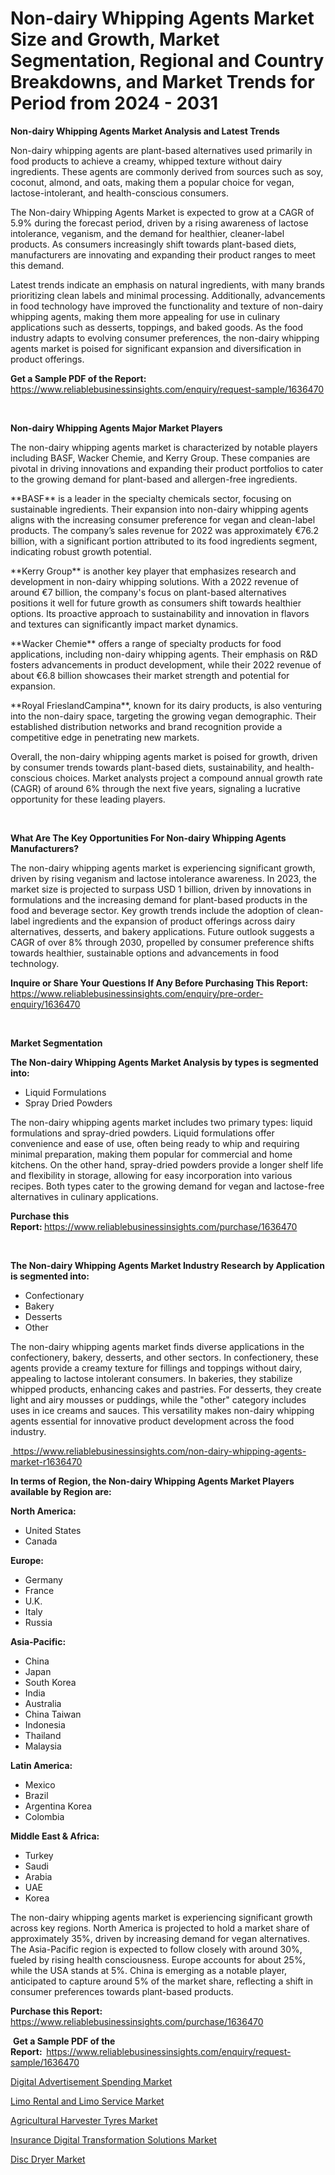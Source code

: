 <p><h1>Non-dairy Whipping Agents Market Size and Growth, Market Segmentation, Regional and Country Breakdowns, and Market Trends for Period from 2024 -  2031</h1></p><p><strong>Non-dairy Whipping Agents Market Analysis and Latest Trends</strong></p>
<p><p>Non-dairy whipping agents are plant-based alternatives used primarily in food products to achieve a creamy, whipped texture without dairy ingredients. These agents are commonly derived from sources such as soy, coconut, almond, and oats, making them a popular choice for vegan, lactose-intolerant, and health-conscious consumers. </p><p>The Non-dairy Whipping Agents Market is expected to grow at a CAGR of 5.9% during the forecast period, driven by a rising awareness of lactose intolerance, veganism, and the demand for healthier, cleaner-label products. As consumers increasingly shift towards plant-based diets, manufacturers are innovating and expanding their product ranges to meet this demand. </p><p>Latest trends indicate an emphasis on natural ingredients, with many brands prioritizing clean labels and minimal processing. Additionally, advancements in food technology have improved the functionality and texture of non-dairy whipping agents, making them more appealing for use in culinary applications such as desserts, toppings, and baked goods. As the food industry adapts to evolving consumer preferences, the non-dairy whipping agents market is poised for significant expansion and diversification in product offerings.</p></p>
<p><strong>Get a Sample PDF of the Report:&nbsp;</strong> <a href="https://www.reliablebusinessinsights.com/enquiry/request-sample/1636470?utm_campaign=1138&utm_medium=2&utm_source=Github&utm_content=ia&utm_term=07122024&utm_id=non-dairy-whipping-agents">https://www.reliablebusinessinsights.com/enquiry/request-sample/1636470</a></p>
<p>&nbsp;</p>
<p><strong>Non-dairy Whipping Agents Major Market Players</strong></p>
<p><p>The non-dairy whipping agents market is characterized by notable players including BASF, Wacker Chemie, and Kerry Group. These companies are pivotal in driving innovations and expanding their product portfolios to cater to the growing demand for plant-based and allergen-free ingredients.</p><p>**BASF** is a leader in the specialty chemicals sector, focusing on sustainable ingredients. Their expansion into non-dairy whipping agents aligns with the increasing consumer preference for vegan and clean-label products. The company’s sales revenue for 2022 was approximately €76.2 billion, with a significant portion attributed to its food ingredients segment, indicating robust growth potential.</p><p>**Kerry Group** is another key player that emphasizes research and development in non-dairy whipping solutions. With a 2022 revenue of around €7 billion, the company's focus on plant-based alternatives positions it well for future growth as consumers shift towards healthier options. Its proactive approach to sustainability and innovation in flavors and textures can significantly impact market dynamics.</p><p>**Wacker Chemie** offers a range of specialty products for food applications, including non-dairy whipping agents. Their emphasis on R&D fosters advancements in product development, while their 2022 revenue of about €6.8 billion showcases their market strength and potential for expansion.</p><p>**Royal FrieslandCampina**, known for its dairy products, is also venturing into the non-dairy space, targeting the growing vegan demographic. Their established distribution networks and brand recognition provide a competitive edge in penetrating new markets.</p><p>Overall, the non-dairy whipping agents market is poised for growth, driven by consumer trends towards plant-based diets, sustainability, and health-conscious choices. Market analysts project a compound annual growth rate (CAGR) of around 6% through the next five years, signaling a lucrative opportunity for these leading players.</p></p>
<p>&nbsp;</p>
<p><strong>What Are The Key Opportunities For Non-dairy Whipping Agents Manufacturers?</strong></p>
<p><p>The non-dairy whipping agents market is experiencing significant growth, driven by rising veganism and lactose intolerance awareness. In 2023, the market size is projected to surpass USD 1 billion, driven by innovations in formulations and the increasing demand for plant-based products in the food and beverage sector. Key growth trends include the adoption of clean-label ingredients and the expansion of product offerings across dairy alternatives, desserts, and bakery applications. Future outlook suggests a CAGR of over 8% through 2030, propelled by consumer preference shifts towards healthier, sustainable options and advancements in food technology.</p></p>
<p><strong>Inquire or Share Your Questions If Any Before Purchasing This Report:</strong> <a href="https://www.reliablebusinessinsights.com/enquiry/pre-order-enquiry/1636470?utm_campaign=1138&utm_medium=2&utm_source=Github&utm_content=ia&utm_term=07122024&utm_id=non-dairy-whipping-agents">https://www.reliablebusinessinsights.com/enquiry/pre-order-enquiry/1636470</a></p>
<p>&nbsp;</p>
<p><strong>Market Segmentation</strong></p>
<p><strong>The Non-dairy Whipping Agents Market Analysis by types is segmented into:</strong></p>
<p><ul><li>Liquid Formulations</li><li>Spray Dried Powders</li></ul></p>
<p><p>The non-dairy whipping agents market includes two primary types: liquid formulations and spray-dried powders. Liquid formulations offer convenience and ease of use, often being ready to whip and requiring minimal preparation, making them popular for commercial and home kitchens. On the other hand, spray-dried powders provide a longer shelf life and flexibility in storage, allowing for easy incorporation into various recipes. Both types cater to the growing demand for vegan and lactose-free alternatives in culinary applications.</p></p>
<p><strong>Purchase this Report:&nbsp;</strong><a href="https://www.reliablebusinessinsights.com/purchase/1636470?utm_campaign=1138&utm_medium=2&utm_source=Github&utm_content=ia&utm_term=07122024&utm_id=non-dairy-whipping-agents">https://www.reliablebusinessinsights.com/purchase/1636470</a></p>
<p>&nbsp;</p>
<p><strong>The Non-dairy Whipping Agents Market Industry Research by Application is segmented into:</strong></p>
<p><ul><li>Confectionary</li><li>Bakery</li><li>Desserts</li><li>Other</li></ul></p>
<p><p>The non-dairy whipping agents market finds diverse applications in the confectionery, bakery, desserts, and other sectors. In confectionery, these agents provide a creamy texture for fillings and toppings without dairy, appealing to lactose intolerant consumers. In bakeries, they stabilize whipped products, enhancing cakes and pastries. For desserts, they create light and airy mousses or puddings, while the "other" category includes uses in ice creams and sauces. This versatility makes non-dairy whipping agents essential for innovative product development across the food industry.</p></p>
<p><a href="https://www.reliablebusinessinsights.com/non-dairy-whipping-agents-market-r1636470?utm_campaign=1138&utm_medium=2&utm_source=Github&utm_content=ia&utm_term=07122024&utm_id=non-dairy-whipping-agents">&nbsp;https://www.reliablebusinessinsights.com/non-dairy-whipping-agents-market-r1636470</a></p>
<p><strong>In terms of Region, the Non-dairy Whipping Agents Market Players available by Region are:</strong></p>
<p>
    <p> <strong> North America: </strong>
        <ul>
            <li>United States</li>
            <li>Canada</li>
        </ul>
        </p> 
    <p> <strong> Europe: </strong>
        <ul>
            <li>Germany</li>
            <li>France</li>
            <li>U.K.</li>
            <li>Italy</li>
            <li>Russia</li>
        </ul>
        </p> 
    <p> <strong> Asia-Pacific: </strong>
        <ul>
            <li>China</li>
            <li>Japan</li>
            <li>South Korea</li>
            <li>India</li>
            <li>Australia</li>
            <li>China Taiwan</li>
            <li>Indonesia</li>
            <li>Thailand</li>
            <li>Malaysia</li>
        </ul>
        </p> 
    <p> <strong> Latin America: </strong>
        <ul>
            <li>Mexico</li>
            <li>Brazil</li>
            <li>Argentina Korea</li>
            <li>Colombia</li>
        </ul>
        </p> 
    <p> <strong> Middle East & Africa: </strong>
        <ul>
            <li>Turkey</li>
            <li>Saudi</li>
            <li>Arabia</li>
            <li>UAE</li>
            <li>Korea</li>
        </ul>
    </p>
    </p>
<p><p>The non-dairy whipping agents market is experiencing significant growth across key regions. North America is projected to hold a market share of approximately 35%, driven by increasing demand for vegan alternatives. The Asia-Pacific region is expected to follow closely with around 30%, fueled by rising health consciousness. Europe accounts for about 25%, while the USA stands at 5%. China is emerging as a notable player, anticipated to capture around 5% of the market share, reflecting a shift in consumer preferences towards plant-based products.</p></p>
<p><strong>Purchase this Report: </strong><a href="https://www.reliablebusinessinsights.com/purchase/1636470?utm_campaign=1138&utm_medium=2&utm_source=Github&utm_content=ia&utm_term=07122024&utm_id=non-dairy-whipping-agents">https://www.reliablebusinessinsights.com/purchase/1636470</a></p>
<p>&nbsp;<strong>Get a Sample PDF of the Report:&nbsp;&nbsp;</strong><a href="https://www.reliablebusinessinsights.com/enquiry/request-sample/1636470?utm_campaign=1138&utm_medium=2&utm_source=Github&utm_content=ia&utm_term=07122024&utm_id=non-dairy-whipping-agents">https://www.reliablebusinessinsights.com/enquiry/request-sample/1636470</a></p>
<p><strong></strong></p>
<p><p><a href="https://www.linkedin.com/pulse/the-hashub-gdiff?utm_campaign=1138&utm_medium=2&utm_source=Github&utm_content=ia&utm_term=07122024&utm_id=non-dairy-whipping-agents">Digital Advertisement Spending Market</a></p><p><a href="https://www.linkedin.com/pulse/agloballimo-rental-limo-service-market-analysis-including-jjnlc?utm_campaign=1138&utm_medium=2&utm_source=Github&utm_content=ia&utm_term=07122024&utm_id=non-dairy-whipping-agents">Limo Rental and Limo Service Market</a></p><p><a href="https://github.com/rosamariarocque98/Market-Research-Report-List-1/blob/main/agricultural-harvester-tyres-market.md?utm_campaign=1138&utm_medium=2&utm_source=Github&utm_content=ia&utm_term=07122024&utm_id=non-dairy-whipping-agents">Agricultural Harvester Tyres Market</a></p><p><a href="https://issuu.com/reportprime-2/docs/insurance-digital-transformation-solutions-market-?utm_campaign=1138&utm_medium=2&utm_source=Github&utm_content=ia&utm_term=07122024&utm_id=non-dairy-whipping-agents">Insurance Digital Transformation Solutions Market</a></p><p><a href="https://issuu.com/reportprime-2/docs/disc-dryer-market-size-2030.pptx?utm_campaign=1138&utm_medium=2&utm_source=Github&utm_content=ia&utm_term=07122024&utm_id=non-dairy-whipping-agents">Disc Dryer Market</a></p></p>